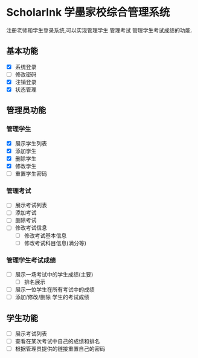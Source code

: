 # ScholarInk 学墨家校综合管理系统

注册老师和学生登录系统,可以实现管理学生 管理考试 管理学生考试成绩的功能.

## 基本功能

- [x] 系统登录
- [ ] 修改密码
- [x] 注销登录
- [x] 状态管理

## 管理员功能

### 管理学生

- [x] 展示学生列表
- [x] 添加学生
- [x] 删除学生
- [x] 修改学生
- [ ] 重置学生密码

### 管理考试

- [ ] 展示考试列表
- [ ] 添加考试
- [ ] 删除考试
- [ ] 修改考试信息
    - [ ] 修改考试基本信息
    - [ ] 修改考试科目信息(满分等)

### 管理学生考试成绩

- [ ] 展示一场考试中的学生成绩(主要)
    - [ ] 排名展示
- [ ] 展示一位学生在所有考试中的成绩
- [ ] 添加/修改/删除 学生的考试成绩

## 学生功能

- [ ] 展示考试列表
- [ ] 查看在某次考试中自己的成绩和排名
- [ ] 根据管理员提供的链接重置自己的密码
